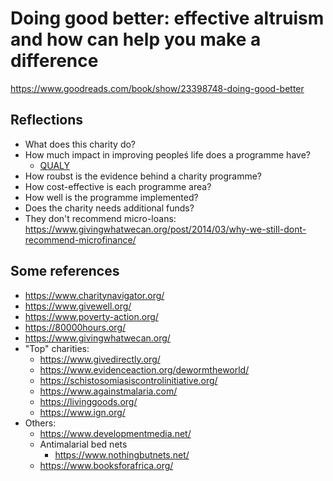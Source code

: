 # Doing good better: effective altruism and how can help you make a difference
https://www.goodreads.com/book/show/23398748-doing-good-better

## Reflections
* What does this charity do?
* How much impact in improving peopleś life does a programme have?
  * [QUALY](https://en.wikipedia.org/wiki/Quality-adjusted_life_year)
* How roubst is the evidence behind a charity programme?
* How cost-effective is each programme area?
* How well is the programme implemented?
* Does the charity needs additional funds?
* They don't recommend micro-loans: https://www.givingwhatwecan.org/post/2014/03/why-we-still-dont-recommend-microfinance/


## Some references
* https://www.charitynavigator.org/
* https://www.givewell.org/
* https://www.poverty-action.org/
* https://80000hours.org/
* https://www.givingwhatwecan.org/
* "Top" charities:
  * https://www.givedirectly.org/
  * https://www.evidenceaction.org/dewormtheworld/
  * https://schistosomiasiscontrolinitiative.org/
  * https://www.againstmalaria.com/
  * https://livinggoods.org/
  * https://www.ign.org/
* Others:  
  * https://www.developmentmedia.net/
  * Antimalarial bed nets
    * https://www.nothingbutnets.net/
  * https://www.booksforafrica.org/

